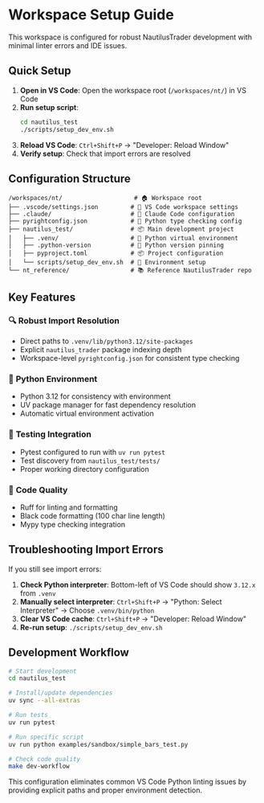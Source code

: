 # Workspace Setup Guide

This workspace is configured for robust NautilusTrader development with minimal linter errors and IDE issues.

## Quick Setup

1. **Open in VS Code**: Open the workspace root (`/workspaces/nt/`) in VS Code
2. **Run setup script**:
   ```bash
   cd nautilus_test
   ./scripts/setup_dev_env.sh
   ```
3. **Reload VS Code**: `Ctrl+Shift+P` → "Developer: Reload Window"
4. **Verify setup**: Check that import errors are resolved

## Configuration Structure

```
/workspaces/nt/                    # 🏠 Workspace root
├── .vscode/settings.json         # 🔧 VS Code workspace settings
├── .claude/                      # 🤖 Claude Code configuration
├── pyrightconfig.json            # 🐍 Python type checking config
├── nautilus_test/                # 📦 Main development project
│   ├── .venv/                    # 🐍 Python virtual environment
│   ├── .python-version           # 🐍 Python version pinning
│   ├── pyproject.toml            # 📦 Project configuration
│   └── scripts/setup_dev_env.sh  # 🚀 Environment setup
└── nt_reference/                 # 📚 Reference NautilusTrader repo
```

## Key Features

### 🔍 **Robust Import Resolution**
- Direct paths to `.venv/lib/python3.12/site-packages`
- Explicit `nautilus_trader` package indexing depth
- Workspace-level `pyrightconfig.json` for consistent type checking

### 🐍 **Python Environment**
- Python 3.12 for consistency with environment
- UV package manager for fast dependency resolution
- Automatic virtual environment activation

### 🧪 **Testing Integration**
- Pytest configured to run with `uv run pytest`
- Test discovery from `nautilus_test/tests/`
- Proper working directory configuration

### 🎨 **Code Quality**
- Ruff for linting and formatting
- Black code formatting (100 char line length)
- Mypy type checking integration

## Troubleshooting Import Errors

If you still see import errors:

1. **Check Python interpreter**: Bottom-left of VS Code should show `3.12.x` from `.venv`
2. **Manually select interpreter**: `Ctrl+Shift+P` → "Python: Select Interpreter" → Choose `.venv/bin/python`
3. **Clear VS Code cache**: `Ctrl+Shift+P` → "Developer: Reload Window"
4. **Re-run setup**: `./scripts/setup_dev_env.sh`

## Development Workflow

```bash
# Start development
cd nautilus_test

# Install/update dependencies
uv sync --all-extras

# Run tests
uv run pytest

# Run specific script
uv run python examples/sandbox/simple_bars_test.py

# Check code quality
make dev-workflow
```

This configuration eliminates common VS Code Python linting issues by providing explicit paths and proper environment detection.